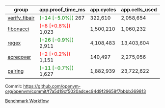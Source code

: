 | group | app.proof_time_ms | app.cycles | app.cells_used | leaf.proof_time_ms | leaf.cycles | leaf.cells_used |
| -- | -- | -- | -- | -- | -- | -- |
| [verify_fibair](https://github.com/openvm-org/openvm/blob/benchmark-results/benchmarks-pr/2061/verify_fibair-f7a5d19cf5020adcec94d9f29658f7bbbb369813.md) |<span style='color: green'>(-14 [-5.0%])</span> 267 |  322,610 |  2,058,654 |- | - | - |
| [fibonacci](https://github.com/openvm-org/openvm/blob/benchmark-results/benchmarks-pr/2061/fibonacci-f7a5d19cf5020adcec94d9f29658f7bbbb369813.md) |<span style='color: red'>(+8 [+0.8%])</span> 1,023 |  1,500,210 |  1,060,232 |- | - | - |
| [regex](https://github.com/openvm-org/openvm/blob/benchmark-results/benchmarks-pr/2061/regex-f7a5d19cf5020adcec94d9f29658f7bbbb369813.md) |<span style='color: green'>(-26 [-0.9%])</span> 2,911 |  4,108,483 |  13,403,604 |- | - | - |
| [ecrecover](https://github.com/openvm-org/openvm/blob/benchmark-results/benchmarks-pr/2061/ecrecover-f7a5d19cf5020adcec94d9f29658f7bbbb369813.md) |<span style='color: red'>(+2 [+0.2%])</span> 1,151 |  140,497 |  2,275,056 |- | - | - |
| [pairing](https://github.com/openvm-org/openvm/blob/benchmark-results/benchmarks-pr/2061/pairing-f7a5d19cf5020adcec94d9f29658f7bbbb369813.md) |<span style='color: green'>(-11 [-0.7%])</span> 1,627 |  1,882,939 |  23,722,622 |- | - | - |


Commit: https://github.com/openvm-org/openvm/commit/f7a5d19cf5020adcec94d9f29658f7bbbb369813

[Benchmark Workflow](https://github.com/openvm-org/openvm/actions/runs/17227297341)
